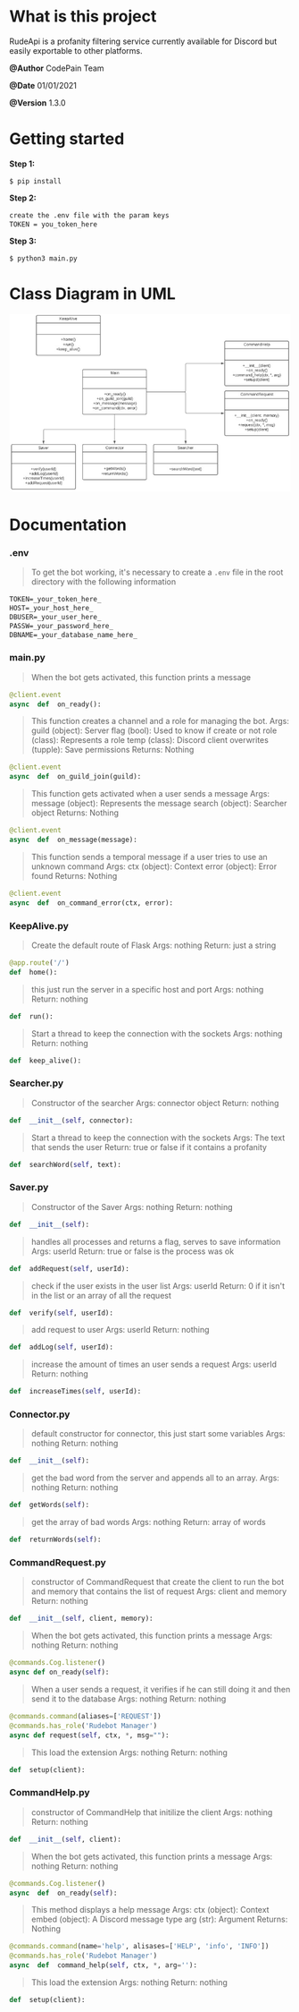 # What is this project

RudeApi is a profanity filtering service currently available for Discord but easily exportable to other platforms.

**@Author** CodePain Team

**@Date** 01/01/2021

**@Version** 1.3.0

# Getting started

**Step 1:**

```
$ pip install
```

**Step 2:**

```
create the .env file with the param keys
TOKEN = you_token_here
```

**Step 3:**

```
$ python3 main.py
```

# Class Diagram in UML

<img src="https://raw.githubusercontent.com/JoshuaMeza/CodePain_POO/master/Resources/uml.jpg" alt="Class diagram">

# Documentation

### .env

> To get the bot working, it's necessary to create a `.env` file in the root directory with the following information

```
TOKEN=_your_token_here_
HOST=_your_host_here_
DBUSER=_your_user_here_
PASSW=_your_password_here_
DBNAME=_your_database_name_here_
```

### main.py

> When the bot gets activated, this function prints a message

```python
@client.event
async  def  on_ready():
```

> This function creates a channel and a role for managing the bot.
> Args:
> guild (object): Server
> flag (bool): Used to know if create or not
> role (class): Represents a role
> temp (class): Discord client
> overwrites (tupple): Save permissions
> Returns:
> Nothing

```python
@client.event
async  def  on_guild_join(guild):
```

> This function gets activated when a user sends a message
> Args:
> message (object): Represents the message
> search (object): Searcher object
> Returns:
> Nothing

```python
@client.event
async  def  on_message(message):
```

> This function sends a temporal message if a user tries to use an unknown command
> Args:
> ctx (object): Context
> error (object): Error found
> Returns:
> Nothing

```python
@client.event
async  def  on_command_error(ctx, error):
```

### KeepAlive.py

> Create the default route of Flask
> Args:
> nothing
> Return:
> just a string

```python
@app.route('/')
def  home():
```

> this just run the server in a specific host and port
> Args:
> nothing
> Return:
> nothing

```python
def  run():
```

> Start a thread to keep the connection with the sockets
> Args:
> nothing
> Return:
> nothing

```python
def  keep_alive():
```

### Searcher.py

> Constructor of the searcher
> Args:
> connector object
> Return:
> nothing

```python
def  __init__(self, connector):
```

> Start a thread to keep the connection with the sockets
> Args:
> The text that sends the user
> Return:
> true or false if it contains a profanity

```python
def  searchWord(self, text):
```

### Saver.py

> Constructor of the Saver
> Args:
> nothing
> Return:
> nothing

```python
def  __init__(self):
```

> handles all processes and returns a flag, serves to save information
> Args:
> userId
> Return:
> true or false is the process was ok

```python
def  addRequest(self, userId):
```

> check if the user exists in the user list
> Args:
> userId
> Return:
> 0 if it isn't in the list or an array of all the request

```python
def  verify(self, userId):
```

> add request to user
> Args:
> userId
> Return:
> nothing

```python
def  addLog(self, userId):
```

> increase the amount of times an user sends a request
> Args:
> userId
> Return:
> nothing

```python
def  increaseTimes(self, userId):
```

### Connector.py

> default constructor for connector, this just start some variables
> Args:
> nothing
> Return:
> nothing

```python
def  __init__(self):
```

> get the bad word from the server and appends all to an array.
> Args:
> nothing
> Return:
> nothing

```python
def  getWords(self):
```

> get the array of bad words
> Args:
> nothing
> Return:
> array of words

```python
def  returnWords(self):
```

### CommandRequest.py

> constructor of CommandRequest that create the client to run the bot and memory that contains the list of request
> Args:
> client and memory
> Return:
> nothing

```python
def  __init__(self, client, memory):
```

> When the bot gets activated, this function prints a message
> Args:
> nothing
> Return:
> nothing

```python
@commands.Cog.listener()
async def on_ready(self):
```

> When a user sends a request, it verifies if he can still doing it and then send it to the database
> Args:
> nothing
> Return:
> nothing

```python
@commands.command(aliases=['REQUEST'])
@commands.has_role('Rudebot Manager')
async def request(self, ctx, *, msg=""):
```

> This load the extension
> Args:
> nothing
> Return:
> nothing

```python
def  setup(client):
```

### CommandHelp.py

> constructor of CommandHelp that initilize the client
> Args:
> nothing
> Return:
> nothing

```python
def  __init__(self, client):
```

> When the bot gets activated, this function prints a message
> Args:
> nothing
> Return:
> nothing

```python
@commands.Cog.listener()
async  def  on_ready(self):
```

> This method displays a help message
> Args:
> ctx (object): Context
> embed (object): A Discord message type
> arg (str): Argument
> Returns:
> Nothing

```python
@commands.command(name='help', alisases=['HELP', 'info', 'INFO'])
@commands.has_role('Rudebot Manager')
async  def  command_help(self, ctx, *, arg=''):
```

> This load the extension
> Args:
> nothing
> Return:
> nothing

```python
def  setup(client):
```
